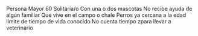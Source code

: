 Persona Mayor 60
Solitaria/o
Con una o dos mascotas
No recibe ayuda de algún familiar
Que vive en el campo o chale
Perros ya cercana a la edad limite de tiempo de vida conocido
No cuenta tiempo zpara llevar a veterinario
